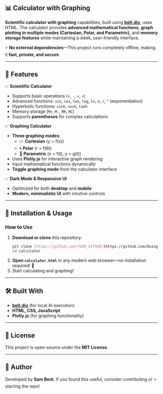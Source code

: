 
## 📊 Calculator with Graphing

**Scientific calculator with graphing** capabilities, built using **[bolt.diy](https://github.com/stackblitz-labs/bolt.diy)**, uses HTML. The calculator provides **advanced mathematical functions**, **graph plotting in multiple modes (Cartesian, Polar, and Parametric)**, and **memory storage features** while maintaining a sleek, user-friendly interface.

⚡ **No external dependencies**—This project runs completely offline, making it **fast, private, and secure**.

---

## 🚀 Features

✅ **Scientific Calculator**  
- Supports basic operations (`+`, `-`, `×`, `÷`)  
- Advanced functions: `sin`, `cos`, `tan`, `log`, `ln`, `π`, `√`, `^` (exponentiation)  
- Hyperbolic functions: `sinh`, `cosh`, `tanh`  
- Memory storage (`M+`, `M-`, `MR`, `MC`)  
- Supports **parentheses** for complex calculations  

✅ **Graphing Calculator**  
- **Three graphing modes**:  
  - 📈 **Cartesian** (y = f(x))  
  - 🌀 **Polar** (r = f(θ))  
  - 🔄 **Parametric** (x = f(t), y = g(t))  
- Uses **Plotly.js** for interactive graph rendering  
- Input mathematical functions dynamically  
- **Toggle graphing mode** from the calculator interface  

✅ **Dark Mode & Responsive UI**  
- Optimized for both **desktop** and **mobile**  
- **Modern, minimalistic UI** with intuitive controls  

---

## 📌 Installation & Usage

### **How to Use**
1. **Download or clone** this repository:
   ```bash
   git clone [https://github.com/YOUR_GITHUB](https://github.com/DoingFedTime/htmlCalculator/htmlCalculator.git
   cd calculator
   ```
2. **Open `calculator.html`** in any modern web browser—no installation required! 🚀  
3. Start calculating and graphing!

---

## 🛠 Built With
- **[bolt.diy](https://github.com/stackblitz-labs/bolt.diy)** (for local AI execution)
- **HTML, CSS, JavaScript**
- **Plotly.js** (for graphing functionality)

---

## 📜 License
This project is open-source under the **MIT License**.

---

## 👤 Author
Developed by **Sam Bent**. If you found this useful, consider contributing or ⭐ starring the repo!
